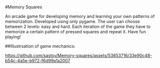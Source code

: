 #Memory Squares

An arcade game for developing memory and learning your own patterns of memorization. 
Developed using only pygame.
The user can choose between 2 levels: easy and hard. Each iteration of the game they have to memorize a certain pattern of pressed squares and repeat it. Have fun playing!

##Illustrsation of game mechanics:

https://github.com/sastsy/Memory-squares/assets/53853716/33e90c48-b54c-4a5e-b972-f6d99a1a2007

